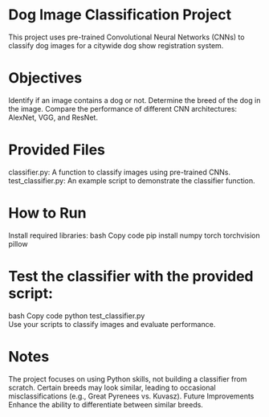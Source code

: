
# Dog Image Classification Project
This project uses pre-trained Convolutional Neural Networks (CNNs) to classify dog images for a citywide dog show registration system.

# Objectives
Identify if an image contains a dog or not.
Determine the breed of the dog in the image.
Compare the performance of different CNN architectures: AlexNet, VGG, and ResNet.
# Provided Files
classifier.py: A function to classify images using pre-trained CNNs.
test_classifier.py: An example script to demonstrate the classifier function.
# How to Run
Install required libraries:
bash
Copy code
pip install numpy torch torchvision pillow  
# Test the classifier with the provided script:
bash
Copy code
python test_classifier.py  
Use your scripts to classify images and evaluate performance.
# Notes
The project focuses on using Python skills, not building a classifier from scratch.
Certain breeds may look similar, leading to occasional misclassifications (e.g., Great Pyrenees vs. Kuvasz).
Future Improvements
Enhance the ability to differentiate between similar breeds.
